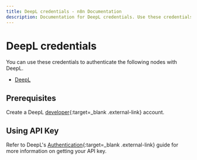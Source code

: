 ```yaml
---
title: DeepL credentials - n8n Documentation
description: Documentation for DeepL credentials. Use these credentials to authenticate DeepL in n8n, a workflow automation platform.
---
```


# DeepL credentials

You can use these credentials to authenticate the following nodes with DeepL.

- [DeepL](/integrations/builtin/app-nodes/n8n-nodes-base.deepl/)


## Prerequisites

Create a DeepL [developer](https://www.deepl.com/account/summary){:target=_blank .external-link} account.

## Using API Key

Refer to DeepL's [Authentication](https://www.deepl.com/docs-api/api-access/authentication/){:target=_blank .external-link} guide for more information on getting your API key.

